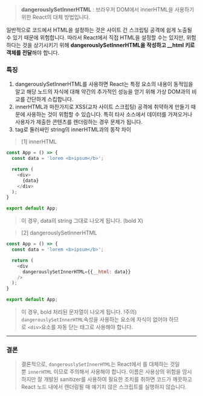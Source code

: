 > **dangerouslySetInnerHTML** :  브라우저 DOM에서 innerHTML을 사용하기 위한 React의 대체 방법입니다.

일반적으로 코드에서 HTML을 설정하는 것은 사이트 간 스크립팅 공격에 쉽게 노출될 수 있기 때문에 위험합니다. 따라서 React에서 직접 HTML을 설정할 수는 있지만, 위험하다는 것을 상기시키기 위해 **dangerouslySetInnerHTML을 작성하고 __html 키로 객체를 전달**해야 합니다.

### 특징

1. dangerouslySetInnerHTML를 사용하면 React는 특정 요소의 내용이 동적임을 알고 해당 노드의 자식에 대해 약간의 추가적인 성능을 얻기 위해 가상 DOM과의 비교를 간단하게 스킵합니다. 
2. innerHTML과 마찬가지로 XSS(교차 사이트 스크립팅) 공격에 취약하게 만들기 때문에 사용하는 것이 위험할 수 있습니다. 특히 타사 소스에서 데이터를 가져오거나 사용자가 제출한 콘텐츠를 렌더링하는 경우 문제가 됩니다.
3. tag로 둘러싸인 string의 innerHTML과의 동작 차이
> [1] innerHTML
```js
const App = () => {
  const data = 'lorem <b>ipsum</b>';

  return (
    <div>
      {data}
    </div>
  );
}

export default App;

```
> 이 경우, data의 string 그대로 나오게 됩니다. (bold X)


> [2] dangerouslySetInnerHTML

```js
const App = () => {
  const data = 'lorem <b>ipsum</b>';

  return (
    <div
      dangerouslySetInnerHTML={{__html: data}}
    />
  );
}

export default App;
```
>  이 경우, bold 처리된 문자열이 나오게 됩니다.
>  !주의) `dangerouslySetInnerHTML`속성을 사용하는 요소에 자식이 없어야 하므로 `<div>`요소를 자동 닫는 태그로 사용해야 합니다.

---
### 결론

> 결론적으로, `dangerouslySetInnerHTML`는 React에서 를 대체하는 것일 뿐 `innerHTML` 이므로 주의해서 사용해야 합니다. 이름은 사용상의 위험을 암시하지만 잘 개발된 sanitizer를 사용하여 필요한 조치를 취하면 코드가 깨끗하고 React 노드 내에서 렌더링될 때 예기치 않은 스크립트를 실행하지 않습니다.
